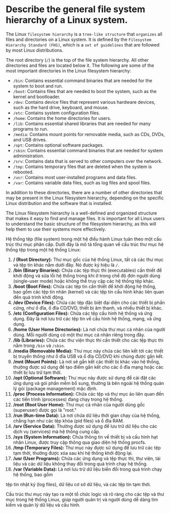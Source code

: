 # Describe the general file system hierarchy of a Linux system.

The Linux `filesystem hierarchy` is a `tree-like structure` that `organizes` all files and directories on a Linux system. It is defined by the `Filesystem Hierarchy Standard (FHS)`, which is a `set of guidelines` that are followed by most Linux distributions.

The root directory (`/`) is the top of the file system hierarchy. All other directories and files are located below it. The following are some of the most important directories in the Linux filesystem hierarchy:

- `/bin`: Contains essential command binaries that are needed for the system to boot and run.
- `/boot`: Contains files that are needed to boot the system, such as the kernel and bootloader.
- `/dev`: Contains device files that represent various hardware devices, such as the hard drive, keyboard, and mouse.
- `/etc`: Contains system configuration files.
- `/home`: Contains the home directories for users.
- `/lib`: Contains essential shared libraries that are needed for many programs to run.
- `/media`: Contains mount points for removable media, such as CDs, DVDs, and USB drives.
- `/opt`: Contains optional software packages.
- `/sbin`: Contains essential command binaries that are needed for system administration.
- `/srv`: Contains data that is served to other computers over the network.
- `/tmp`: Contains temporary files that are deleted when the system is rebooted.
- `/usr`: Contains most user-installed programs and data files.
- `/var`: Contains variable data files, such as log files and spool files.

In addition to these directories, there are a number of other directories that may be present in the Linux filesystem hierarchy, depending on the specific Linux distribution and the software that is installed.

The Linux filesystem hierarchy is a well-defined and organized structure that makes it easy to find and manage files. It is important for all Linux users to understand the basic structure of the filesystem hierarchy, as this will help them to use their systems more effectively.

Hệ thống tệp (file system) trong một hệ điều hành Linux tuân theo một cấu trúc thư mục phân cấp. Dưới đây là mô tả tổng quan về cấu trúc thư mục hệ thống tệp trong một hệ thống Linux:

1. **/ (Root Directory):** Thư mục gốc của hệ thống Linux, tất cả các thư mục và tệp tin khác nằm dưới đây. Nó được ký hiệu là `/`.
2. **/bin (Binary Binaries):** Chứa các tệp thực thi (executables) cần thiết để khởi động và sửa lỗi hệ thống trong khi ở trong chế độ đơn người dùng (single-user mode) hoặc không thể truy cập các hệ thống tệp khác.
3. **/boot (Boot Files):** Chứa các tệp tin cần thiết để khởi động hệ thống, bao gồm các tệp tin nhân (kernel) và các tệp tin cấu hình khác liên quan đến quá trình khởi động.
4. **/dev (Device Files):** Chứa các tệp đặc biệt đại diện cho các thiết bị phần cứng, như ổ đĩa, ổ đĩa CD/DVD, thiết bị âm thanh, và nhiều thiết bị khác.
5. **/etc (Configuration Files):** Chứa các tệp cấu hình hệ thống và ứng dụng. Đây là nơi lưu trữ các tệp tin về cấu hình hệ thống, mạng, và ứng dụng.
6. **/home (User Home Directories):** Là nơi chứa thư mục cá nhân của người dùng. Mỗi người dùng có một thư mục cá nhân riêng trong đây.
7. **/lib (Libraries):** Chứa các thư viện thực thi cần thiết cho các tệp thực thi nằm trong `/bin` và `/sbin`.
8. **/media (Removable Media):** Thư mục này chứa các liên kết tới các thiết bị truyền thống như ổ đĩa USB và ổ đĩa CD/DVD khi chúng được gắn kết.
9. **/mnt (Mount Points):** Là nơi sẽ gắn kết các thiết bị khác vào hệ thống, thường được sử dụng để tạo điểm gắn kết cho các ổ đĩa mạng hoặc các thiết bị lưu trữ tạm thời.
10. **/opt (Optional Software):** Thư mục này được sử dụng để cài đặt các ứng dụng và gói phần mềm bổ sung, thường là bên ngoài hệ thống quản lý gói (package management) mặc định.
11. **/proc (Process Information):** Chứa các tệp và thư mục ảo liên quan đến các tiến trình (processes) đang chạy trong hệ thống.
12. **/root (Root User Home):** Thư mục cá nhân của người dùng gốc (superuser) được gọi là "root."
13. **/run (Run-time Data):** Là nơi chứa dữ liệu thời gian chạy của hệ thống, chẳng hạn như các tệp khóa (pid files) và ổ đĩa RAM.
14. **/srv (Service Data):** Thường được sử dụng để lưu trữ dữ liệu cho các dịch vụ (services) mà hệ thống cung cấp.
15. **/sys (System Information):** Chứa thông tin về thiết bị và cấu hình hạt nhân Linux, được truy cập thông qua giao diện hệ thống procfs.
16. **/tmp (Temporary Files):** Thư mục này được sử dụng để lưu trữ các tệp tạm thời, thường được xóa sau khi hệ thống khởi động lại.
17. **/usr (User Programs):** Chứa các ứng dụng và tệp thực thi, thư viện, tài liệu và các dữ liệu không thay đổi trong quá trình chạy hệ thống.
18. **/var (Variable Data):** Là nơi lưu trữ dữ liệu biến đổi trong quá trình chạy hệ thống, bao gồm

tệp tin nhật ký (log files), dữ liệu cơ sở dữ liệu, và các tệp tin tạm thời.

Cấu trúc thư mục này tạo ra một tổ chức logic và rõ ràng cho các tệp và thư mục trong hệ thống Linux, giúp người quản trị và người dùng dễ dàng tìm kiếm và quản lý dữ liệu và cấu hình.
